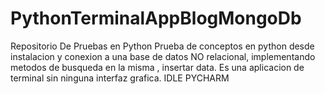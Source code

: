 # PythonTerminalAppBlogMongoDb
Repositorio De Pruebas en Python
Prueba de conceptos en python desde instalacion y conexion a una base de datos NO relacional, implementando metodos de busqueda en la misma , insertar data.
Es una aplicacion de terminal sin ninguna interfaz grafica.
IDLE PYCHARM
